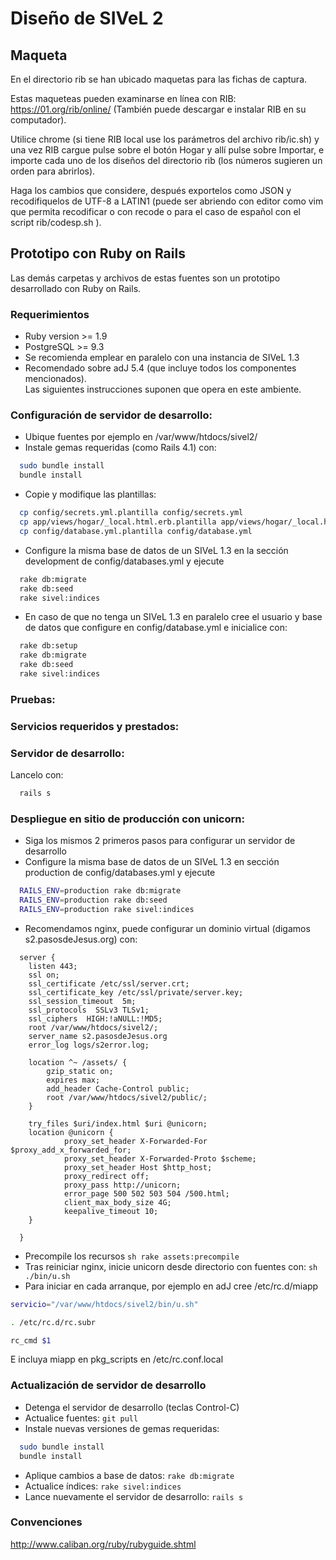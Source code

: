 # Diseño de SIVeL 2

## Maqueta

En el directorio rib se han ubicado maquetas para las fichas de captura.  

Estas maqueteas pueden examinarse en línea con RIB: https://01.org/rib/online/
(También puede descargar e instalar RIB en su computador).  
 
Utilice chrome (si tiene RIB local use los parámetros del archivo rib/ic.sh) 
y una vez RIB cargue pulse sobre el botón Hogar y allí pulse sobre Importar, 
e importe cada uno de los diseños del directorio rib (los números
sugieren un orden para abrirlos).  

Haga los cambios que considere, después exportelos como JSON y recodifiquelos
de UTF-8 a LATIN1 (puede ser abriendo con editor como vim que permita 
recodificar o con recode o para el caso de español con el script 
rib/codesp.sh ).


## Prototipo con Ruby on Rails

Las demás carpetas y archivos de estas fuentes son un prototipo desarrollado 
con Ruby on Rails. 


### Requerimientos
* Ruby version >= 1.9
* PostgreSQL >= 9.3
* Se recomienda emplear en paralelo con una instancia de SIVeL 1.3 
* Recomendado sobre adJ 5.4 (que incluye todos los componentes mencionados).  
  Las siguientes instrucciones suponen que opera en este ambiente.

### Configuración de servidor de desarrollo:
* Ubique fuentes por ejemplo en /var/www/htdocs/sivel2/
* Instale gemas requeridas (como Rails 4.1) con:
```sh
  sudo bundle install
  bundle install
```
* Copie y modifique las plantillas:
```sh
  cp config/secrets.yml.plantilla config/secrets.yml
  cp app/views/hogar/_local.html.erb.plantilla app/views/hogar/_local.html.erb
  cp config/database.yml.plantilla config/database.yml
```
* Configure la misma base de datos de un SIVeL 1.3 en la sección development
  de config/databases.yml y ejecute
```sh
  rake db:migrate
  rake db:seed
  rake sivel:indices
```
* En caso de que no tenga un SIVeL 1.3 en paralelo cree el usuario y base
  de datos que configure en config/database.yml e inicialice con:
```sh
  rake db:setup
  rake db:migrate
  rake db:seed
  rake sivel:indices
```

### Pruebas:

### Servicios requeridos y prestados:

### Servidor de desarrollo:
Lancelo con:
```sh
  rails s
```
### Despliegue en sitio de producción con unicorn:
* Siga los mismos 2 primeros pasos para configurar un servidor de desarrollo
* Configure la misma base de datos de un SIVeL 1.3 en sección production
  de config/databases.yml y ejecute
```sh
  RAILS_ENV=production rake db:migrate
  RAILS_ENV=production rake db:seed
  RAILS_ENV=production rake sivel:indices
```
* Recomendamos nginx, puede configurar un dominio virtual (digamos
  s2.pasosdeJesus.org) con:
```
  server {
    listen 443;
    ssl on;
    ssl_certificate /etc/ssl/server.crt;
    ssl_certificate_key /etc/ssl/private/server.key;
    ssl_session_timeout  5m;
    ssl_protocols  SSLv3 TLSv1;
    ssl_ciphers  HIGH:!aNULL:!MD5;
    root /var/www/htdocs/sivel2/;
    server_name s2.pasosdeJesus.org
    error_log logs/s2error.log;

    location ^~ /assets/ {
        gzip_static on;
        expires max;
        add_header Cache-Control public;
        root /var/www/htdocs/sivel2/public/;
    }

    try_files $uri/index.html $uri @unicorn;
    location @unicorn {
            proxy_set_header X-Forwarded-For $proxy_add_x_forwarded_for;
            proxy_set_header X-Forwarded-Proto $scheme;
            proxy_set_header Host $http_host;
            proxy_redirect off;
            proxy_pass http://unicorn;
            error_page 500 502 503 504 /500.html;
            client_max_body_size 4G;
            keepalive_timeout 10;
    }

  }
```
* Precompile los recursos 
```sh rake assets:precompile```
* Tras reiniciar nginx, inicie unicorn desde directorio con fuentes con:
```sh ./bin/u.sh```
* Para iniciar en cada arranque, por ejemplo en adJ cree /etc/rc.d/miapp 
```sh
servicio="/var/www/htdocs/sivel2/bin/u.sh"

. /etc/rc.d/rc.subr

rc_cmd $1
```
  E incluya miapp en pkg_scripts en /etc/rc.conf.local


### Actualización de servidor de desarrollo

* Detenga el servidor de desarrollo (teclas Control-C)
* Actualice fuentes: ```git pull```
* Instale nuevas versiones de gemas requeridas: 
```sh
  sudo bundle install
  bundle install
```
* Aplique cambios a base de datos: ```rake db:migrate```
* Actualice índices: ```rake sivel:indices```
* Lance nuevamente el servidor de desarrollo: ```rails s```

### Convenciones

http://www.caliban.org/ruby/rubyguide.shtml

